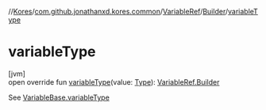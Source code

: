 //[Kores](../../../../index.md)/[com.github.jonathanxd.kores.common](../../index.md)/[VariableRef](../index.md)/[Builder](index.md)/[variableType](variable-type.md)

# variableType

[jvm]\
open override fun [variableType](variable-type.md)(value: [Type](https://docs.oracle.com/javase/8/docs/api/java/lang/reflect/Type.html)): [VariableRef.Builder](index.md)

See [VariableBase.variableType](../../../com.github.jonathanxd.kores.base/-variable-base/variable-type.md)
